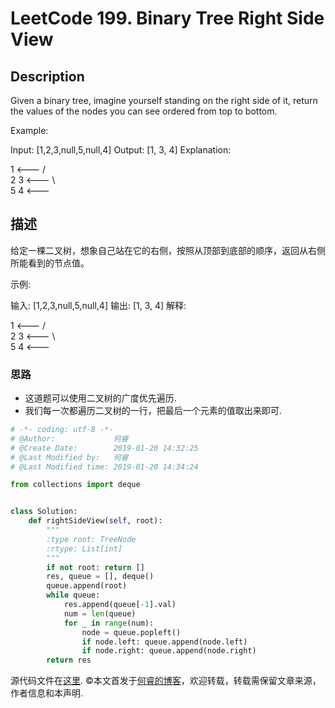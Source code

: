 # LeetCode 199. Binary Tree Right Side View

## Description

Given a binary tree, imagine yourself standing on the right side of it, return the values of the nodes you can see ordered from top to bottom.

Example:

Input: [1,2,3,null,5,null,4]
Output: [1, 3, 4]
Explanation:

   1            <---
 /   \
2     3         <---
 \     \
  5     4       <---

## 描述

给定一棵二叉树，想象自己站在它的右侧，按照从顶部到底部的顺序，返回从右侧所能看到的节点值。

示例:

输入: [1,2,3,null,5,null,4]
输出: [1, 3, 4]
解释:

   1            <---
 /   \
2     3         <---
 \     \
  5     4       <---

### 思路

* 这道题可以使用二叉树的广度优先遍历.
* 我们每一次都遍历二叉树的一行，把最后一个元素的值取出来即可.

```python
# -*- coding: utf-8 -*-
# @Author:             何睿
# @Create Date:        2019-01-20 14:32:25
# @Last Modified by:   何睿
# @Last Modified time: 2019-01-20 14:34:24

from collections import deque


class Solution:
    def rightSideView(self, root):
        """
        :type root: TreeNode
        :rtype: List[int]
        """
        if not root: return []
        res, queue = [], deque()
        queue.append(root)
        while queue:
            res.append(queue[-1].val)
            num = len(queue)
            for _ in range(num):
                node = queue.popleft()
                if node.left: queue.append(node.left)
                if node.right: queue.append(node.right)
        return res
```
源代码文件在[这里](https://github.com/ruicore/Algorithm/blob/master/Leetcode/2019-01-20-199-Binary-Tree-Right-Side-View.py).
©本文首发于[何睿的博客](https://www.ruicore.cn/leetcode-199-binary-tree-right-side-view/)，欢迎转载，转载需保留文章来源，作者信息和本声明.
